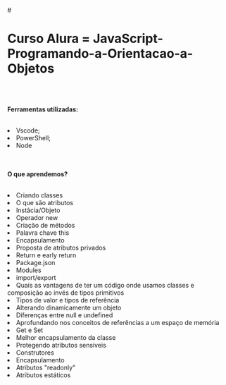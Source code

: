#<h1> Curso Alura = JavaScript-Programando-a-Orientacao-a-Objetos</h1><br><br>

<p><b>Ferramentas utilizadas:</b></p><br>
<li>Vscode;</li>
<li>PowerShell;</li>
<li>Node</li>
<br><br>
<p><b>O que aprendemos?</b></p><br>

<li>Criando classes</li>
<li>O que são atributos</li>
<li>Instâcia/Objeto</li>
<li>Operador new</li>
<li>Criação de métodos</li>
<li>Palavra chave this</li>
<li>Encapsulamento</li>
<li>Proposta de atributos privados</li>
<li>Return e early return</li>
<li>Package.json</li>
<li>Modules</li>
<li>import/export</li>
<li>Quais as vantagens de ter um código onde usamos classes e composição ao invés de tipos primitivos</li>
<li>Tipos de valor e tipos de referência</li>
<li>Alterando dinamicamente um objeto</li>
<li>Diferenças entre null e undefined</li>
<li>Aprofundando nos conceitos de referências a um espaço de memória</li>
<li>Get e Set</li>
<li>Melhor encapsulamento da classe</li>
<li>Protegendo atributos sensíveis</li>
<li>Construtores</li>
<li>Encapsulamento</li>
<li>Atributos "readonly"</li>
<li>Atributos estáticos</li>
